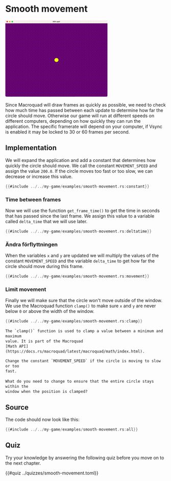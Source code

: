 # Smooth movement

![Screenshot](images/smooth-movement.gif#center)

Since Macroquad will draw frames as quickly as possible, we need to check how
much time has passed between each update to determine how far the circle
should move. Otherwise our game will run at different speeds on different
computers, depending on how quickly they can run the application. The specific
framerate will depend on your computer, if Vsync is enabled it may be locked
to 30 or 60 frames per second.

## Implementation

We will expand the application and add a constant that determines how quickly
the circle should move. We call the constant `MOVEMENT_SPEED` and assign the
value `200.0`. If the circle moves too fast or too slow, we can decrease or
increase this value.

```rust
{{#include ../../my-game/examples/smooth-movement.rs:constant}}
```

### Time between frames

Now we will use the function `get_frame_time()` to get the time in seconds
that has passed since the last frame. We assign this value to a variable
called `delta_time` that we will use later.

```rust
{{#include ../../my-game/examples/smooth-movement.rs:deltatime}}
```

### Ändra förflyttningen

When the variables `x` and `y` are updated we will multiply the values of 
the constant `MOVEMENT_SPEED` and the variable `delta_time` to get how far the
circle should move during this frame.

```rust [hl,2,5,8,11]
{{#include ../../my-game/examples/smooth-movement.rs:movement}}
```

### Limit movement

Finally we will make sure that the circle won't move outside of the window. 
We use the Macroquad function `clamp()` to make sure `x` and `y` are never
below `0` or above the width of the window.

```rust
{{#include ../../my-game/examples/smooth-movement.rs:clamp}}
```

```admonish info
The `clamp()` function is used to clamp a value between a minimum and maximum
value. It is part of the Macroquad
[Math API](https://docs.rs/macroquad/latest/macroquad/math/index.html).
```

```admonish tip title="Challenge" class="challenge"
Change the constant `MOVEMENT_SPEED` if the circle is moving to slow or too
fast.

What do you need to change to ensure that the entire circle stays within the
window when the position is clamped?
```

<div class="no-page-break">

## Source

The code should now look like this:

```rust
{{#include ../../my-game/examples/smooth-movement.rs:all}}
```
</div>

## Quiz

Try your knowledge by answering the following quiz before you move on to the
next chapter.

{{#quiz ../quizzes/smooth-movement.toml}}
